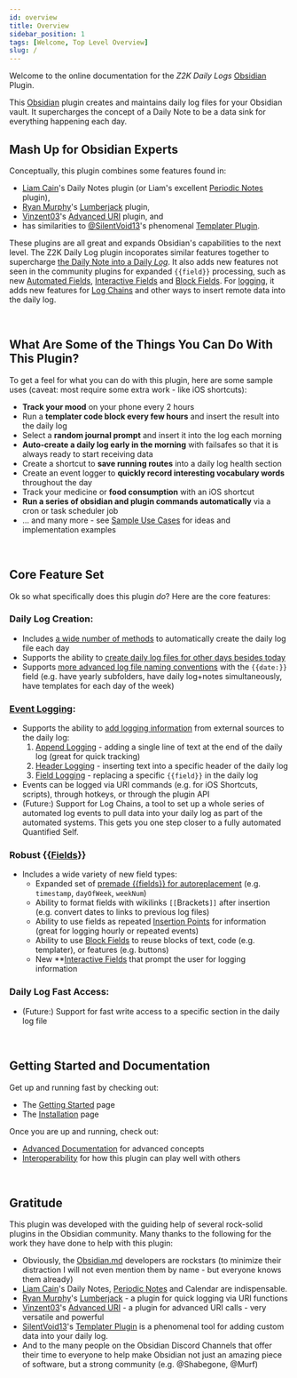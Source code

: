 ```yaml
---
id: overview
title: Overview
sidebar_position: 1
tags: [Welcome, Top Level Overview]
slug: /
---
```

Welcome to the online documentation for the *Z2K Daily Logs* [Obsidian](https://obsidian.md) Plugin. 

This [Obsidian](https//obsidian.md) plugin creates and maintains daily log files for your Obsidian vault. It supercharges the concept of a Daily Note to be a data sink for everything happening each day.

## Mash Up for Obsidian Experts
Conceptually, this plugin combines some features found in:
- [Liam Cain](https://github.com/liamcain)'s Daily Notes plugin (or Liam's excellent [Periodic Notes](https://github.com/liamcain/obsidian-periodic-notes) plugin),
- [Ryan Murphy](https://github.com/ryanjamurphy)'s [Lumberjack](https://github.com/ryanjamurphy/lumberjack-obsidian) plugin, 
- [Vinzent03](https://github.com/Vinzent03)'s [Advanced URI](https://github.com/Vinzent03/obsidian-advanced-uri) plugin, and
- has similarities to [@SilentVoid13](https://github.com/SilentVoid13)'s phenomenal [Templater Plugin](https://github.com/SilentVoid13/Templater).

These plugins are all great and expands Obsidian's capabilities to the next level. The Z2K Daily Log plugin incoporates similar features together to supercharge [the Daily Note into a Daily *Log*](Interoperability/Daily-Note-vs-Daily-Log). It also adds new features not seen in the community plugins for expanded `{{field}}` processing, such as new [Automated Fields](Fields/Automated-Fields), [Interactive Fields](Fields/Interactive-Fields) and [Block Fields](Fields/Block-Fields). For [logging](Logging/Event-Logging), it adds new features for [Log Chains](Logging/Log-Chains) and other ways to insert remote data into the daily log.

&nbsp;
## What Are Some of the Things You Can Do With This Plugin?
To get a feel for what you can do with this plugin, here are some sample uses (caveat: most require some extra work - like iOS shortcuts):
- **Track your mood** on your phone every 2 hours
- Run a **templater code block every few hours** and insert the result into the daily log
- Select a **random journal prompt** and insert it into the log each morning
- **Auto-create a daily log early in the morning** with failsafes so that it is always ready to start receiving data
- Create a shortcut to **save running routes** into a daily log health section
- Create an event logger to **quickly record interesting vocabulary words** throughout the day
- Track your medicine or **food consumption** with an iOS shortcut
- **Run a series of obsidian and plugin commands automatically** via a cron or task scheduler job
- ... and many more - see [Sample Use Cases](Usage/use-cases) for ideas and implementation examples

&nbsp;
## Core Feature Set
Ok so what specifically does this plugin _do_? Here are the core features:

### **Daily Log Creation**:
   - Includes [a wide number of methods](LogCreation/Log-Creation-Triggers) to automatically create the daily log file each day
   - Supports the ability to [create daily log files for other days besides today](LogCreation/Creating-Past-Log-Files)
   - Supports [more advanced log file naming conventions](Advanced/File-Naming) with the `{{date:}}` field (e.g. have yearly subfolders, have daily log+notes simultaneously, have templates for each day of the week)

### **[Event Logging](Logging/Event-Logging)**:
   - Supports the ability to [add logging information](Logging/Event-Logging) from external sources to the daily log:
      1. [Append Logging](Logging/Append-Logging) - adding a single line of text at the end of the daily log (great for quick tracking)
      2. [Header Logging](Logging/Header-Logging) - inserting text into a specific header of the daily log
      3. [Field Logging](Logging/Field-Logging) - replacing a specific `{{field}}` in the daily log
   - Events can be logged via URI commands (e.g. for iOS Shortcuts, scripts), through hotkeys, or through the plugin API
   - (Future:) Support for Log Chains, a tool to set up a whole series of automated log events to pull data into your daily log as part of the automated systems. This gets you one step closer to a fully automated Quantified Self.

### **Robust {{[Fields](./Fields/Fields)}}**
   - Includes a wide variety of new field types:
      - Expanded set of [premade {{fields}} for autoreplacement](Fields/Automated-Fields) (e.g. `timestamp`, `dayOfWeek`, `weekNum`)
      - Ability to format fields with wikilinks `[[`Brackets`]]` after insertion (e.g. convert dates to links to previous log files)
      - Ability to use fields as repeated [Insertion Points](Fields/Field-Naming-Structure#insertionflag-insertion-points) for information (great for logging hourly or repeated events)
      - Ability to use [Block Fields](Fields/Block-Fields) to reuse blocks of text, code (e.g. templater), or features (e.g. buttons)
      - New **[Interactive Fields](Fields/Interactive-Fields) that prompt the user for logging information 

### **Daily Log Fast Access**:
   - (Future:) Support for fast write access to a specific section in the daily log file


&nbsp;
## Getting Started and Documentation
Get up and running fast by checking out:
- The [Getting Started](GettingStarted/getting-started) page
- The [Installation](GettingStarted/installation) page

Once you are up and running, check out:
- [Advanced Documentation](Documentation/documentation) for advanced concepts
- [Interoperability](Interoperability/) for how this plugin can play well with others

&nbsp;
## Gratitude
This plugin was developed with the guiding help of several rock-solid plugins in the Obsidian community. Many thanks to the following for the work they have done to help with this plugin:
- Obviously, the [Obsidian.md](https://obsidian.md) developers are rockstars (to minimize their distraction I will not even mention them by name - but everyone knows them already)
- [Liam Cain](https://github.com/liamcain)'s Daily Notes, [Periodic Notes](https://github.com/liamcain/obsidian-periodic-notes/blob/main/README.md) and Calendar are indispensable.
- [Ryan Murphy](https://github.com/ryanjamurphy)'s [Lumberjack](https://github.com/ryanjamurphy/lumberjack-obsidian) - a plugin for quick logging via URI functions
- [Vinzent03](https://github.com/Vinzent03)'s [Advanced URI](https://github.com/Vinzent03/obsidian-advanced-uri) - a plugin for advanced URI calls - very versatile and powerful 
- [SilentVoid13](https://github.com/SilentVoid13)'s [Templater Plugin](https://github.com/SilentVoid13/Templater) is a phenomenal tool for adding custom data into your daily log. 
- And to the many people on the Obsidian Discord Channels that offer their time to everyone to help make Obsidian not just an amazing piece of software, but a strong community (e.g. @Shabegone, @Murf)
